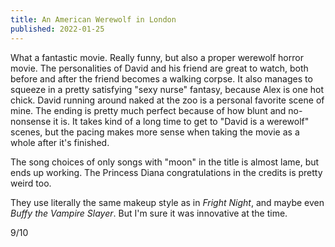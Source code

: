 ```yaml
---
title: An American Werewolf in London
published: 2022-01-25
---
```


What a fantastic movie. Really funny, but also a proper werewolf horror movie. The personalities of David and his friend are great to watch, both before and after the friend becomes a walking corpse. It also manages to squeeze in a pretty satisfying "sexy nurse" fantasy, because Alex is one hot chick. David running around naked at the zoo is a personal favorite scene of mine. The ending is pretty much perfect because of how blunt and no-nonsense it is. It takes kind of a long time to get to "David is a werewolf" scenes, but the pacing makes more sense when taking the movie as a whole after it's finished.

The song choices of only songs with "moon" in the title is almost lame, but ends up working. The Princess Diana congratulations in the credits is pretty weird too.

They use literally the same makeup style as in _Fright Night_, and maybe even _Buffy the Vampire Slayer_. But I'm sure it was innovative at the time.

9/10
